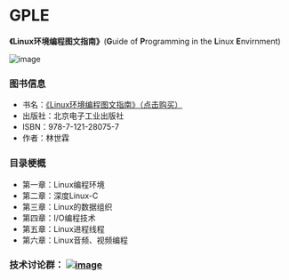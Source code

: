 # GPLE
**《Linux环境编程图文指南》**(**G**uide of **P**rogramming in the **L**inux **E**nvirnment)

![image](https://github.com/vincent040/lab/blob/master/res/GPLE.jpg?raw=true)

### 图书信息
* 书名：[《Linux环境编程图文指南》（点击购买）](https://item.jd.com/13154188753.html)
* 出版社：北京电子工业出版社
* ISBN：978-7-121-28075-7
* 作者：林世霖

### 目录梗概
* 第一章：Linux编程环境
* 第二章：深度Linux-C
* 第三章：Linux的数据组织
* 第四章：I/O编程技术
* 第五章：Linux进程线程
* 第六章：Linux音频、视频编程

### 技术讨论群： <a href="//shang.qq.com/wpa/qunwpa?idkey=bc2c3338276a40ac72131230ad041a00c60a2fe45172ab6b9a93fea44cf0e6fa">![image](https://github.com/vincent040/lab/blob/master/res/QQ_qun.png?raw=true)  
